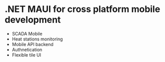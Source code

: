 # .NET MAUI for cross platform mobile development
* SCADA Mobile 
* Heat stations monitoring
* Mobile API backend
* Authnetication
* Flexible tile UI